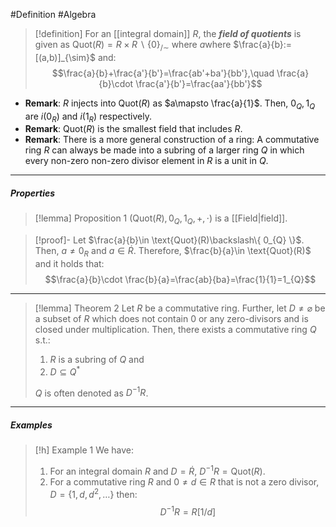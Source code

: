 #Definition #Algebra

> [!definition]
> For an [[integral domain]] $R$, the ***field of quotients*** is given as $\text{Quot}(R)=R\times R\backslash\{ 0 \}_{/\sim}$ where $a$where $\frac{a}{b}:=[(a,b)]_{\sim}$ and: $$\frac{a}{b}+\frac{a'}{b'}=\frac{ab'+ba'}{bb'},\quad \frac{a}{b}\cdot \frac{a'}{b'}=\frac{aa'}{bb'}$$
- **Remark**: $R$ injects into $\text{Quot}(R)$ as $a\mapsto \frac{a}{1}$. Then, $0_{Q},1_{Q}$ are $i(0_{R})$ and $i(1_{R})$ respectively.
- **Remark**: $\text{Quot}(R)$ is the smallest field that includes $R$.
- **Remark**: There is a more general construction of a ring: A commutative ring $R$ can always be made into a subring of a larger ring $Q$ in which every non-zero non-zero divisor element in $R$ is a unit in $Q$.
---
##### Properties
> [!lemma] Proposition 1
> $(\text{Quot}(R),0_{Q},1_{Q},+,\cdot)$ is a [[Field|field]].

> [!proof]-
> Let $\frac{a}{b}\in \text{Quot}(R)\backslash\{ 0_{Q} \}$. Then, $a\neq 0_{R}$ and $a\in \dot{R}$. Therefore, $\frac{b}{a}\in \text{Quot}(R)$ and it holds that: $$\frac{a}{b}\cdot \frac{b}{a}=\frac{ab}{ba}=\frac{1}{1}=1_{Q}$$
---
> [!lemma] Theorem 2
> Let $R$ be a commutative ring. Further, let $D\neq \varnothing$ be a subset of $R$ which does not contain $0$ or any zero-divisors and is closed under multiplication. Then, there exists a commutative ring $Q$ s.t.:
> 1. $R$ is a subring of $Q$ and
> 2. $D\subseteq Q^{*}$
> 
> $Q$ is often denoted as $D^{-1}R$.
---
##### Examples
> [!h] Example 1
> We have:
> 1. For an integral domain $R$ and $D=\dot{R}$, $D^{-1}R=\text{Quot}(R)$.
> 2. For a commutative ring $R$ and $0\neq d\in R$ that is not a zero divisor, $D=\{ 1,d,d^{2},\dots \}$ then: $$D^{-1}R=R[ 1/d]$$
